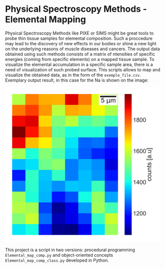 # Physical Spectroscopy Methods - Elemental Mapping

Physical Spectroscopy Methods like PIXE or SIMS might be great tools to probe thin tissue samples for elemental composition. Such a proccedure may lead to the discovery of new effects in our bodies or shine a new light on the underlying reasons 
of muscle diseases and cancers. The output data obtained using such methods consists of a matrix of ntensities of specific energies (coming from specific elements) on a mapped tissue sample. To visualize the elemental accumulation in a specific sample
area, there is a need of visualization of such probed surface. This scripts allows to map and visualize the obtained data, as in the form of the `exemple_file.csv`. Exemplary output result, in this case for the Na is shown on the image:

![Na accumulation map in tissue](NaMap.png)

This project is a script in two versions: procedural programming `Elemental_map_comp.py` and object-oriented concepts `Elemental_map_comp_class.py` developed in Python. 
